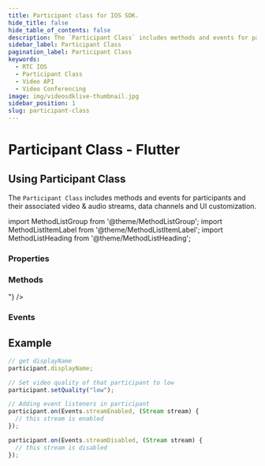 ```yaml
---
title: Participant class for IOS SDK.
hide_title: false
hide_table_of_contents: false
description: The `Participant Class` includes methods and events for participants and their associated video & audio streams, data channels and UI customization.
sidebar_label: Participant Class
pagination_label: Participant Class
keywords:
  - RTC IOS
  - Participant Class
  - Video API
  - Video Conferencing
image: img/videosdklive-thumbnail.jpg
sidebar_position: 1
slug: participant-class
---
```


# Participant Class - Flutter

## Using Participant Class

The `Participant Class` includes methods and events for participants and their associated video & audio streams, data channels and UI customization.

import MethodListGroup from '@theme/MethodListGroup';
import MethodListItemLabel from '@theme/MethodListItemLabel';
import MethodListHeading from '@theme/MethodListHeading';

### Properties

<MethodListGroup>
  <MethodListItemLabel name="__properties"  >
    <MethodListGroup>
      <MethodListHeading heading="Properties" />
      <MethodListItemLabel description={"id of participant"} name="id"  type={"String"}  />
      <MethodListItemLabel description={"display name of participant"} name="displayName"  type={"String"} />
    </MethodListGroup>
  </MethodListItemLabel>
</MethodListGroup>

### Methods

<MethodListGroup>
  <MethodListItemLabel name="__methods" >
    <MethodListGroup>
      <MethodListHeading heading="Methods" />
      <MethodListItemLabel description={"participant event handler"} name="on(Events event, Function handler)"  type={"Function"} />
      <MethodListItemLabel description={"Streams of participant i.e. audio stream, video stream and share stream"} name="streams"  type={"Map<String, Stream>"} />
      <MethodListItemLabel description={"Request participant to enable webcam the participant"} name="enableWebcam()"  type={"Function"} />
      <MethodListItemLabel description={"Disable webcam of the participant"} name="disableWebcam()"  type={"Function"} />
      <MethodListItemLabel description={"Request participant to enable mic the participant"} name="enableMic()"  type={"Function"} />
      <MethodListItemLabel description={"Disable mic of the participant"} name="disableMic()"  type={"Function"} />
      <MethodListItemLabel description={"Set video quality of the participant"} name="setQuality(<quality>)"  type={"Function"} option={"'low' | 'med' | 'high'"} />
      <MethodListItemLabel description={"Remove the participant from meeting session"} name="remove()"  type={"Function"} />
    </MethodListGroup>
  </MethodListItemLabel>
</MethodListGroup>

### Events

<MethodListGroup>
  <MethodListItemLabel name="__events" >
    <MethodListGroup>
      <MethodListHeading heading="Events" />
      <MethodListItemLabel description={"This event will be emitted when any stream i.e. audio, video or sharescreen, of the participant is enabled."} name="streamEnabled"  type={"Stream"} />
      <MethodListItemLabel description={"This event will be emitted when any stream i.e. audio, video or sharescreen, of the participant is disabled."} name="streamDisabled"  type={"Stream"} />
      <MethodListItemLabel description={"This event will be emitted when any stream i.e. audio, video or sharescreen, of the participant is paused."} name="streamPaused"  type={"Stream"} />
      <MethodListItemLabel description={"This event will be emitted when any stream i.e. audio, video or sharescreen, of the participant is resumed."} name="streamResumed"  type={"Stream"} />
    </MethodListGroup>
  </MethodListItemLabel>
</MethodListGroup>

<!--

### Methods

<MethodListGroup>
  <MethodListItemLabel name="__methods" >
    <MethodListGroup>
      <MethodListHeading heading="Methods" />
      <MethodListGroup>
        <MethodListHeading heading="addStream(stream): void" />
        <MethodListItemLabel name="stream"  type={"MediaStream"} />
      </MethodListGroup>
      <MethodListGroup>
        <MethodListHeading heading="removeStream(streamId): void" />
        <MethodListItemLabel name="streamId"  type={"String"} />
      </MethodListGroup>
    </MethodListGroup>
  </MethodListItemLabel>
</MethodListGroup> -->

## Example

```js title="Play with Participant instance"
// get displayName
participant.displayName;

// Set video quality of that participant to low
participant.setQuality("low");

// Adding event listeners in participant
participant.on(Events.streamEnabled, (Stream stream) {
  // this stream is enabled
});

participant.on(Events.streamDisabled, (Stream stream) {
  // this stream is disabled
});
```
